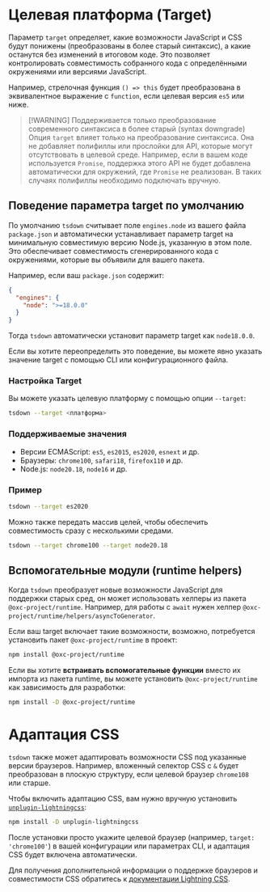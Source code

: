 # Целевая платформа (Target)

Параметр `target` определяет, какие возможности JavaScript и CSS будут понижены (преобразованы в более старый синтаксис), а какие останутся без изменений в итоговом коде. Это позволяет контролировать совместимость собранного кода с определёнными окружениями или версиями JavaScript.

Например, стрелочная функция `() => this` будет преобразована в эквивалентное выражение с `function`, если целевая версия `es5` или ниже.

> [!WARNING] Поддерживается только преобразование современного синтаксиса в более старый (syntax downgrade)
> Опция `target` влияет только на преобразование синтаксиса. Она не добавляет полифиллы или прослойки для API, которые могут отсутствовать в целевой среде. Например, если в вашем коде используется `Promise`, поддержка этого API не будет добавлена автоматически для окружений, где `Promise` не реализован. В таких случаях полифиллы необходимо подключать вручную.

## Поведение параметра target по умолчанию

По умолчанию `tsdown` считывает поле `engines.node` из вашего файла `package.json` и автоматически устанавливает параметр target на минимальную совместимую версию Node.js, указанную в этом поле. Это обеспечивает совместимость сгенерированного кода с окружениями, которые вы объявили для вашего пакета.

Например, если ваш `package.json` содержит:

```json
{
  "engines": {
    "node": ">=18.0.0"
  }
}
```

Тогда `tsdown` автоматически установит параметр target как `node18.0.0`.

Если вы хотите переопределить это поведение, вы можете явно указать значение target с помощью CLI или конфигурационного файла.

### Настройка Target

Вы можете указать целевую платформу с помощью опции `--target`:

```bash
tsdown --target <платформа>
```

### Поддерживаемые значения

- Версии ECMAScript: `es5`, `es2015`, `es2020`, `esnext` и др.
- Браузеры: `chrome100`, `safari18`, `firefox110` и др.
- Node.js: `node20.18`, `node16` и др.

### Пример

```bash
tsdown --target es2020
```

Можно также передать массив целей, чтобы обеспечить совместимость сразу с несколькими средами.

```bash
tsdown --target chrome100 --target node20.18
```

## Вспомогательные модули (runtime helpers)

Когда `tsdown` преобразует новые возможности JavaScript для поддержки старых сред, он может использовать хелперы из пакета `@oxc-project/runtime`. Например, для работы с `await` нужен хелпер `@oxc-project/runtime/helpers/asyncToGenerator`.

Если ваш target включает такие возможности, возможно, потребуется установить пакет `@oxc-project/runtime` в проект:

```bash
npm install @oxc-project/runtime
```

Если вы хотите **встраивать вспомогательные функции** вместо их импорта из пакета runtime, вы можете установить `@oxc-project/runtime` как зависимость для разработки:

```bash
npm install -D @oxc-project/runtime
```

# Адаптация CSS

`tsdown` также может адаптировать возможности CSS под указанные версии браузеров. Например, вложенный селектор CSS с `&` будет преобразован в плоскую структуру, если целевой браузер `chrome108` или старше.

Чтобы включить адаптацию CSS, вам нужно вручную установить [`unplugin-lightningcss`](https://github.com/unplugin/unplugin-lightningcss):

```bash
npm install -D unplugin-lightningcss
```

После установки просто укажите целевой браузер (например, `target: 'chrome100'`) в вашей конфигурации или параметрах CLI, и адаптация CSS будет включена автоматически.

Для получения дополнительной информации о поддержке браузеров и совместимости CSS обратитесь к [документации Lightning CSS](https://lightningcss.dev/).
